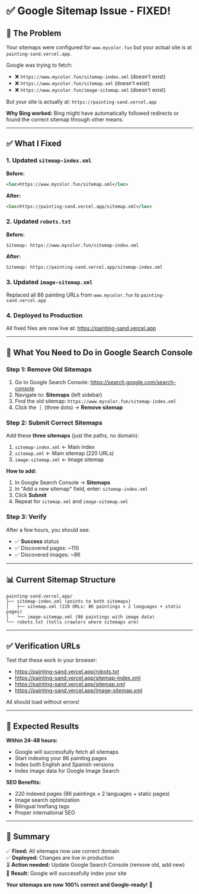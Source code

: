 # ✅ Google Sitemap Issue - FIXED!

## 🐛 The Problem

Your sitemaps were configured for `www.mycolor.fun` but your actual site is at `painting-sand.vercel.app`.

Google was trying to fetch:
- ❌ `https://www.mycolor.fun/sitemap-index.xml` (doesn't exist)
- ❌ `https://www.mycolor.fun/sitemap.xml` (doesn't exist)
- ❌ `https://www.mycolor.fun/image-sitemap.xml` (doesn't exist)

But your site is actually at: `https://painting-sand.vercel.app`

**Why Bing worked:** Bing might have automatically followed redirects or found the correct sitemap through other means.

---

## ✅ What I Fixed

### 1. Updated `sitemap-index.xml`
**Before:**
```xml
<loc>https://www.mycolor.fun/sitemap.xml</loc>
```

**After:**
```xml
<loc>https://painting-sand.vercel.app/sitemap.xml</loc>
```

### 2. Updated `robots.txt`
**Before:**
```
Sitemap: https://www.mycolor.fun/sitemap-index.xml
```

**After:**
```
Sitemap: https://painting-sand.vercel.app/sitemap-index.xml
```

### 3. Updated `image-sitemap.xml`
Replaced all 86 painting URLs from `www.mycolor.fun` to `painting-sand.vercel.app`

### 4. Deployed to Production
All fixed files are now live at: https://painting-sand.vercel.app

---

## 🔧 What You Need to Do in Google Search Console

### Step 1: Remove Old Sitemaps
1. Go to Google Search Console: https://search.google.com/search-console
2. Navigate to: **Sitemaps** (left sidebar)
3. Find the old sitemap: `https://www.mycolor.fun/sitemap-index.xml`
4. Click the **⋮** (three dots) → **Remove sitemap**

### Step 2: Submit Correct Sitemaps
Add these **three sitemaps** (just the paths, no domain):
1. `sitemap-index.xml` ← Main index
2. `sitemap.xml` ← Main sitemap (220 URLs)
3. `image-sitemap.xml` ← Image sitemap

**How to add:**
1. In Google Search Console → **Sitemaps**
2. In "Add a new sitemap" field, enter: `sitemap-index.xml`
3. Click **Submit**
4. Repeat for `sitemap.xml` and `image-sitemap.xml`

### Step 3: Verify
After a few hours, you should see:
- ✅ **Success** status
- ✅ Discovered pages: ~110
- ✅ Discovered images: ~86

---

## 📊 Current Sitemap Structure

```
painting-sand.vercel.app/
├── sitemap-index.xml (points to both sitemaps)
│   ├── sitemap.xml (220 URLs: 86 paintings × 2 languages + static pages)
│   └── image-sitemap.xml (86 paintings with image data)
└── robots.txt (tells crawlers where sitemaps are)
```

---

## ✅ Verification URLs

Test that these work in your browser:
- https://painting-sand.vercel.app/robots.txt
- https://painting-sand.vercel.app/sitemap-index.xml
- https://painting-sand.vercel.app/sitemap.xml
- https://painting-sand.vercel.app/image-sitemap.xml

All should load without errors!

---

## 🎯 Expected Results

**Within 24-48 hours:**
- Google will successfully fetch all sitemaps
- Start indexing your 86 painting pages
- Index both English and Spanish versions
- Index image data for Google Image Search

**SEO Benefits:**
- 220 indexed pages (86 paintings × 2 languages + static pages)
- Image search optimization
- Bilingual hreflang tags
- Proper international SEO

---

## 📝 Summary

✅ **Fixed:** All sitemaps now use correct domain  
✅ **Deployed:** Changes are live in production  
⏳ **Action needed:** Update Google Search Console (remove old, add new)  
🎯 **Result:** Google will successfully index your site  

**Your sitemaps are now 100% correct and Google-ready!** 🚀





